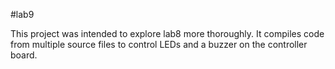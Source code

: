 #lab9

This project was intended to explore lab8 more thoroughly. It compiles code from multiple source files to control LEDs and a buzzer on the controller board.  

